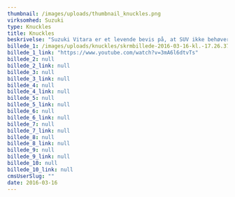 ```yaml
---
thumbnail: /images/uploads/thumbnail_knuckles.png
virksomhed: Suzuki
type: Knuckles
title: Knuckles
beskrivelse: "Suzuki Vitara er et levende bevis på, at SUV ikke behøver være det rene leverpostej. For den har attitude nok til at begå sig i både Brønshøj og Bronx – og aftvinger usædvanlig meget respekt begge steder. Det lavede vi en kampagne om, der blev rullet ud på TV, annoncer og SoMe. \n\n"
billede_1: /images/uploads/knuckles/skrmbillede-2016-03-16-kl.-17.26.37.png
billede_1_link: "https://www.youtube.com/watch?v=3mA6l6dtvTs"
billede_2: null
billede_2_link: null
billede_3: null
billede_3_link: null
billede_4: null
billede_4_link: null
billede_5: null
billede_5_link: null
billede_6: null
billede_6_link: null
billede_7: null
billede_7_link: null
billede_8: null
billede_8_link: null
billede_9: null
billede_9_link: null
billede_10: null
billede_10_link: null
cmsUserSlug: ""
date: 2016-03-16 
---
```


